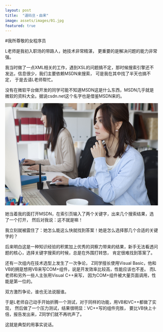 ```yaml
---
layout: post
title:  "道码旦・由来"
image: assets/images/01.jpg
featured: true
---
```

#我所尊敬的女程序员

L老师是我初入职场的带路人，她技术非常精湛， 更重要的是解决问题的能力非常强。



我当时做了一点XML相关的工作，遇到XSL的问题搞不定，那时候搜索引擎还不发达，信息很少，我们主要依赖MSDN来搜索， 可是我在其中找了半天也搞不定， 于是去请L老师帮忙。

   

没有在微软平台做开发的同学可能不知道MSDN这是什么东西，MSDN几乎就是微软的资料大全。据说csdn.net这个名字也是借鉴MSDN来的。 


![002](../assets/images/01.jpg)

她当着我的面打开MSDN，在索引页输入了两个关键字，出来几个搜索结果，选了一个打开， 然后对我说：这不就是嘛！



我立刻就被震住了：她怎么能这么快就找到答案！她是怎么选择那几个合适的关键字的？  



后来明白这是一种知识经验的积累加上优秀的洞察力带来的结果，新手无法看透问题的核心，选择关键字搜索的时候，总是在外围打转悠， 肯定很难找到答案了。



还有一次组内在技术选型上发生了一次争论， Z同学擅长使用Visual Basic，他和VB的拥趸想用VB来写COM+组件，说是开发效率比较高，性能应该也不差。  而L老师和另外一些人主张用Visual C++来写， 因为COM+组件被大量页面调用，性能是第一位的。



双方激烈争论，谁也无法说服谁。



于是L老师自己动手开始折腾一个测试，对于同样的功能，用VB和VC++都做了实现， 然后做了一个压力测试，结果很明显：VC++写的组件完胜， 要比VB快上十倍，报告发出来，Z同学们就不再吭声了。



这就是典型的用事实说话。

